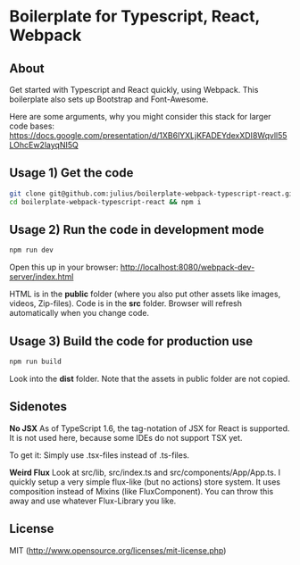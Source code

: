 # Boilerplate for Typescript, React, Webpack

## About

Get started with Typescript and React quickly, using Webpack.
This boilerplate also sets up Bootstrap and Font-Awesome.

Here are some arguments, why you might consider this stack for larger code bases:
https://docs.google.com/presentation/d/1XB6lYXLjKFADEYdexXDI8Wqvll55LOhcEw2layqNI5Q

## Usage 1) Get the code

``` bash
git clone git@github.com:julius/boilerplate-webpack-typescript-react.git
cd boilerplate-webpack-typescript-react && npm i
```

## Usage 2) Run the code in development mode

``` bash
npm run dev
```

Open this up in your browser:
[http://localhost:8080/webpack-dev-server/index.html](http://localhost:8080/webpack-dev-server/index.html)

HTML is in the **public** folder (where you also put other assets like images, videos, Zip-files).
Code is in the **src** folder.
Browser will refresh automatically when you change code.


## Usage 3) Build the code for production use

``` bash
npm run build
```

Look into the **dist** folder.
Note that the assets in public folder are not copied.


## Sidenotes

**No JSX**
As of TypeScript 1.6, the tag-notation of JSX for React is supported.
It is not used here, because some IDEs do not support TSX yet.

To get it: Simply use .tsx-files instead of .ts-files.



**Weird Flux**
Look at src/lib, src/index.ts and src/components/App/App.ts. 
I quickly setup a very simple flux-like (but no actions) store system.
It uses composition instead of Mixins (like FluxComponent).
You can throw this away and use whatever Flux-Library you like.


## License

MIT (http://www.opensource.org/licenses/mit-license.php)